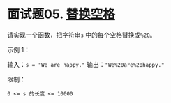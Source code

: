 # 面试题05. [替换空格](https://leetcode-cn.com/problems/ti-huan-kong-ge-lcof/)

请实现一个函数，把字符串`s` 中的每个空格替换成`%20`。


示例 1：

输入：`s = "We are happy."`
输出：`"We%20are%20happy."`
 

限制：
```
0 <= s 的长度 <= 10000
```